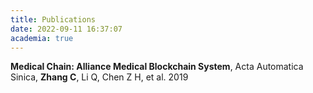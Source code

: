 ```yaml
---
title: Publications
date: 2022-09-11 16:37:07
academia: true
---
```

**Medical Chain: Alliance Medical Blockchain System**, Acta Automatica Sinica, **Zhang C**, Li Q, Chen Z H, et al. 2019